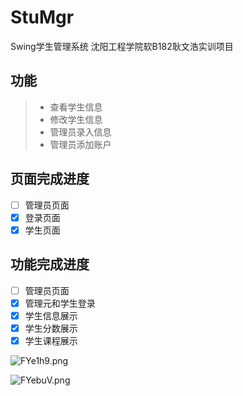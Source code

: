 # StuMgr
Swing学生管理系统 沈阳工程学院软B182耿文浩实训项目
## 功能
> * 查看学生信息
> * 修改学生信息
> * 管理员录入信息
> * 管理员添加账户
## 页面完成进度
- [ ] 管理员页面
- [x] 登录页面
- [x] 学生页面
## 功能完成进度
- [ ] 管理员页面
- [x] 管理元和学生登录
- [x] 学生信息展示
- [x] 学生分数展示
- [x] 学生课程展示

![FYe1h9.png](https://s1.ax1x.com/2018/12/11/FYe1h9.png)

![FYebuV.png](https://s1.ax1x.com/2018/12/11/FYebuV.png)
